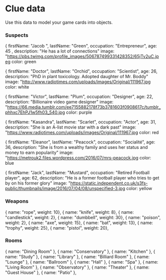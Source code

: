 # Clue data

Use this data to model your game cards into objects.

### Suspects

{ firstName: "Jacob ",
lastName: "Green",
occupation: "Entrepreneur",
age: 45 ,
description: "He has a lot of connections"
image: "https://pbs.twimg.com/profile_images/506787499331428352/65jTv2uC.jpeg
color: green <br>

{ firstName: "Doctor",
lastName: "Orchid",
occupation: "Scientist",
age: 26,
description: "PhD in plant toxicology. Adopted daughter of Mr. Boddy"
image: "http://www.radiotimes.com/uploads/images/Original/111967.jpg
color: white<br>

{ firstName: "Victor",
lastName: "Plum",
occupation: "Designer",
age: 22,
description: "Billionaire video game designer"
image: "https://66.media.tumblr.com/ee7155882178f73b3781603f0908617c/tumblr_phhxc7EhPJ1w5fh03_540.jpg
color: purple<br>

{ firstName: "Kasandra",
lastName: "Scarlet",
occupation: "Actor",
age: 31,
description: "She is an A-list movie star with a dark past"
image: "https://www.radiotimes.com/uploads/images/Original/111967.jpg
color: red<br>

{ firstName: "Eleanor",
lastName: "Peacock",
occupation: "Socialité",
age: 36,
description: "She is from a wealthy family and uses her status and money to earn popularity"
image: "https://metrouk2.files.wordpress.com/2016/07/mrs-peacock.jpg
color: blue<br>

{ firstName: "Jack",
lastName: "Mustard",
occupation: "Retired Football player",
age: 62,
description: "He is a former football player who tries to get by on his former glory"
image: "https://static.independent.co.uk/s3fs-public/thumbnails/image/2016/07/04/08/unspecified-3.jpg
color: yellow<br>

### Weapons

{ name: "rope", weight: 10},
{ name: "knife", weight: 8},
{ name: "candlestick", weight: 2},
{ name: "dumbbell", weight: 30},
{ name: "poison", weight: 2},
{ name: "axe", weight: 15},
{ name: "bat", weight: 13},
{ name: "trophy", weight: 25},
{ name: "pistol", weight: 20},

### Rooms

{ name: "Dining Room" },
{ name: "Conservatory" },
{ name: "Kitchen" },
{ name: "Study" },
{ name: "Library" },
{ name: "Billiard Room" },
{ name: "Lounge" },
{ name: "Ballroom" },
{ name: "Hall" },
{ name: "Spa" },
{ name: "Living Room" },
{ name: "Observatory" },
{ name: "Theater" },
{ name: "Guest House" },
{ name: "Patio" },
